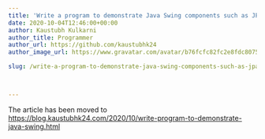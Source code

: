 ```yaml
---
title: 'Write a program to demonstrate Java Swing components such as JPasswordField, JCheckbox, JTextField, JList JRadioButton.'
date: 2020-10-04T12:46:00+00:00
author: Kaustubh Kulkarni
author_title: Programmer
author_url: https://github.com/kaustubhk24
author_image_url: https://www.gravatar.com/avatar/b76fcfc82fc2e8fdc8075636f1735f61?s=200

slug: /write-a-program-to-demonstrate-java-swing-components-such-as-jpasswordfield-jcheckbox-jtextfield-jlist-jradiobutton/



---
```

The article has been moved to https://blog.kaustubhk24.com/2020/10/write-program-to-demonstrate-java-swing.html